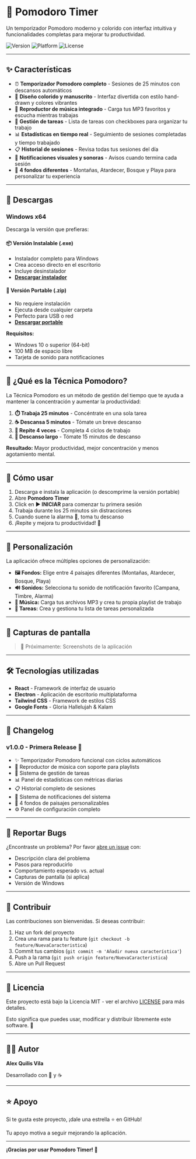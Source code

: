 # 🍅 Pomodoro Timer

Un temporizador Pomodoro moderno y colorido con interfaz intuitiva y funcionalidades completas para mejorar tu productividad.

![Version](https://img.shields.io/badge/version-1.0.0-orange)
![Platform](https://img.shields.io/badge/platform-Windows%20x64-blue)
![License](https://img.shields.io/badge/license-MIT-green)

---

## ✨ Características

- ⏰ **Temporizador Pomodoro completo** - Sesiones de 25 minutos con descansos automáticos
- 🎨 **Diseño colorido y manuscrito** - Interfaz divertida con estilo hand-drawn y colores vibrantes
- 🎵 **Reproductor de música integrado** - Carga tus MP3 favoritos y escucha mientras trabajas
- 📝 **Gestión de tareas** - Lista de tareas con checkboxes para organizar tu trabajo
- 📊 **Estadísticas en tiempo real** - Seguimiento de sesiones completadas y tiempo trabajado
- 📋 **Historial de sesiones** - Revisa todas tus sesiones del día
- 🔔 **Notificaciones visuales y sonoras** - Avisos cuando termina cada sesión
- 🌄 **4 fondos diferentes** - Montañas, Atardecer, Bosque y Playa para personalizar tu experiencia

---

## 💾 Descargas

### Windows x64

Descarga la versión que prefieras:

#### 📦 Versión Instalable (.exe)
- Instalador completo para Windows
- Crea acceso directo en el escritorio
- Incluye desinstalador
- **[Descargar instalador](../../releases/latest)**

#### 🎒 Versión Portable (.zip)
- No requiere instalación
- Ejecuta desde cualquier carpeta
- Perfecto para USB o red
- **[Descargar portable](../../releases/latest)**

**Requisitos:**
- Windows 10 o superior (64-bit)
- 100 MB de espacio libre
- Tarjeta de sonido para notificaciones

---

## 🎯 ¿Qué es la Técnica Pomodoro?

La Técnica Pomodoro es un método de gestión del tiempo que te ayuda a mantener la concentración y aumentar la productividad:

1. **⏱️ Trabaja 25 minutos** - Concéntrate en una sola tarea
2. **☕ Descansa 5 minutos** - Tómate un breve descanso
3. **🔄 Repite 4 veces** - Completa 4 ciclos de trabajo
4. **🌴 Descanso largo** - Tómate 15 minutos de descanso

**Resultado:** Mayor productividad, mejor concentración y menos agotamiento mental.

---

## 🚀 Cómo usar

1. Descarga e instala la aplicación (o descomprime la versión portable)
2. Abre **Pomodoro Timer**
3. Click en **▶ INICIAR** para comenzar tu primera sesión
4. Trabaja durante los 25 minutos sin distracciones
5. Cuando suene la alarma 🔔, toma tu descanso
6. ¡Repite y mejora tu productividad! 🚀

---

## 🎨 Personalización

La aplicación ofrece múltiples opciones de personalización:

- **🖼️ Fondos:** Elige entre 4 paisajes diferentes (Montañas, Atardecer, Bosque, Playa)
- **🔊 Sonidos:** Selecciona tu sonido de notificación favorito (Campana, Timbre, Alarma)
- **🎵 Música:** Carga tus archivos MP3 y crea tu propia playlist de trabajo
- **📝 Tareas:** Crea y gestiona tu lista de tareas personalizada

---

## 📸 Capturas de pantalla

> 🚧 Próximamente: Screenshots de la aplicación

---

## 🛠️ Tecnologías utilizadas

- **React** - Framework de interfaz de usuario
- **Electron** - Aplicación de escritorio multiplataforma
- **Tailwind CSS** - Framework de estilos CSS
- **Google Fonts** - Gloria Hallelujah & Kalam

---

## 📝 Changelog

### v1.0.0 - Primera Release 🎉

- ✨ Temporizador Pomodoro funcional con ciclos automáticos
- 🎵 Reproductor de música con soporte para playlists
- 📝 Sistema de gestión de tareas
- 📊 Panel de estadísticas con métricas diarias
- 📋 Historial completo de sesiones
- 🔔 Sistema de notificaciones del sistema
- 🌄 4 fondos de paisajes personalizables
- ⚙️ Panel de configuración completo

---

## 🐛 Reportar Bugs

¿Encontraste un problema? Por favor [abre un issue](../../issues) con:

- Descripción clara del problema
- Pasos para reproducirlo
- Comportamiento esperado vs. actual
- Capturas de pantalla (si aplica)
- Versión de Windows

---

## 🤝 Contribuir

Las contribuciones son bienvenidas. Si deseas contribuir:

1. Haz un fork del proyecto
2. Crea una rama para tu feature (`git checkout -b feature/NuevaCaracteristica`)
3. Commit tus cambios (`git commit -m 'Añadir nueva característica'`)
4. Push a la rama (`git push origin feature/NuevaCaracteristica`)
5. Abre un Pull Request

---

## 📄 Licencia

Este proyecto está bajo la Licencia MIT - ver el archivo [LICENSE](LICENSE) para más detalles.

Esto significa que puedes usar, modificar y distribuir libremente este software. 💚

---

## 👨‍💻 Autor

**Alex Quilis Vila**

Desarrollado con 💛 y ☕

---

## ⭐ Apoyo

Si te gusta este proyecto, ¡dale una estrella ⭐ en GitHub!

Tu apoyo motiva a seguir mejorando la aplicación.

---

**¡Gracias por usar Pomodoro Timer! 🍅**